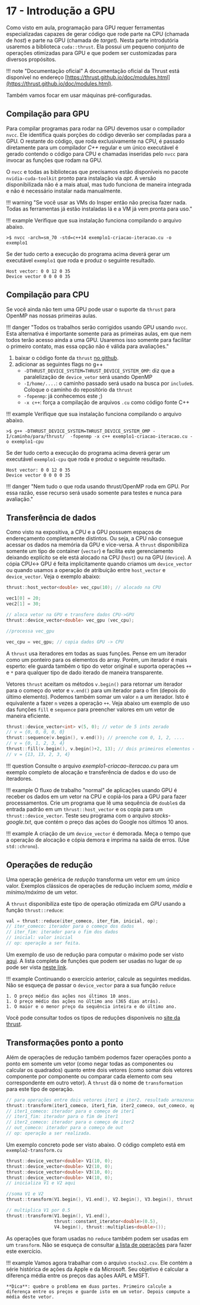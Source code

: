 # 17 - Introdução a GPU

Como visto em aula, programação para GPU requer ferramentas especializadas capazes de gerar código que rode parte na CPU (chamada de *host*) e parte na GPU (chamada de *target*). Nesta parte introdutória usaremos a biblioteca `cuda::thrust`. Ela possui um pequeno conjunto de operações otimizadas para GPU e que podem ser customizadas para diversos propósitos.

!!! note "Documentação oficial"
    A documentação oficial da Thrust está disponível no endereço [https://thrust.github.io/doc/modules.html](https://thrust.github.io/doc/modules.html).

Também vamos focar em usar máquinas pré-configuradas.

## Compilação para GPU

Para compilar programas para rodar na GPU devemos usar o compilador `nvcc`. Ele identifica quais porções do código deverão ser compiladas para a GPU. O restante do código, que roda exclusivamente na CPU, é passado diretamente para um compilador *C++* regular e um único executável é gerado contendo o código para CPU e chamadas inseridas pelo `nvcc` para invocar as funções que rodam na GPU.

O `nvcc` e todas as bibliotecas que precisamos estão disponíveis no pacote `nvidia-cuda-toolkit` pronto para instalação via *apt*. A versão disponibilizada não é a mais atual, mas tudo funciona de maneira integrada e não é necessário instalar nada manualmente.

!!! warning "Se você usar as VMs do Insper então não precisa fazer nada. Todas as ferramentas já estão instaladas lá e a VM já vem pronta para uso."

!!! example
    Verifique que sua instalação funciona compilando o arquivo abaixo.

    >$ nvcc -arch=sm_70 -std=c++14 exemplo1-criacao-iteracao.cu -o exemplo1

Se der tudo certo a execução do programa acima deverá gerar um executável `exemplo1` que roda e produz o seguinte resultado.

```
Host vector: 0 0 12 0 35
Device vector 0 0 0 0 35
```

## Compilação para CPU

Se você ainda não tem uma GPU pode usar o suporte da `thrust` para OpenMP nas nossas primeiras aulas.

!!! danger "Todos os trabalhos serão corrigidos usando GPU usando `nvcc`. Esta alternativa é importante somente para as primeiras aulas, em que nem todos terão acesso ainda a uma GPU. Usaremos isso somente para facilitar o primeiro contato, mas essa opção não é válida para avaliações."

1. baixar o código fonte da `thrust` [no github](https://github.com/NVIDIA/thrust).
2. adicionar as seguintes flags no g++
    * `-DTHRUST_DEVICE_SYSTEM=THRUST_DEVICE_SYSTEM_OMP`: diz que a paralelização de `device_vetor` será usando OpenMP
    * `-I/home/....`: o caminho passado será usado na busca por `include`s. Coloque o caminho do repositório da `thrust`
    * `-fopenmp`: já conhecemos este ;)
    * `-x c++`: força a compilação de arquivos `.cu` como código fonte C++

!!! example
    Verifique que sua instalação funciona compilando o arquivo abaixo.

    >$ g++ -DTHRUST_DEVICE_SYSTEM=THRUST_DEVICE_SYSTEM_OMP -I/caminho/para/thrust/  -fopenmp -x c++ exemplo1-criacao-iteracao.cu -o exemplo1-cpu

Se der tudo certo a execução do programa acima deverá gerar um executável `exemplo1-cpu` que roda e produz o seguinte resultado.

```
Host vector: 0 0 12 0 35
Device vector 0 0 0 0 35
```

!!! danger "Nem tudo o que roda usando thrust/OpenMP roda em GPU. Por essa razão, esse recurso será usado somente para testes e nunca para avaliação."

## Transferência de dados

Como visto na expositiva, a CPU e a GPU possuem espaços de endereçamento completamente distintos. Ou seja, a CPU não consegue acessar os dados na memória da GPU e vice-versa. A `thrust` disponibiliza somente um tipo de container (`vector`) e facilita este gerenciamento deixando explícito se ele está alocado na CPU (`host`) ou na GPU (`device`).  A cópia CPU$\leftrightarrow$ GPU é feita implicitamente quando criamos um `device_vector` ou quando usamos a operação de atribuição entre `host_vector` e `device_vector`. Veja o exemplo abaixo:

```cpp
thrust::host_vector<double> vec_cpu(10); // alocado na CPU

vec1[0] = 20;
vec2[1] = 30;

// aloca vetor na GPU e transfere dados CPU->GPU
thrust::device_vector<double> vec_gpu (vec_cpu);

//processa vec_gpu

vec_cpu = vec_gpu; // copia dados GPU -> CPU
```

A `thrust` usa iteradores em todas as suas funções. Pense em um iterador como um ponteiro para os elementos do array. Porém, um iterador é mais esperto: ele guarda também o tipo do vetor original e suporta operações `++` e `*` para qualquer tipo de dado iterado de maneira transparente.

Vetores `thrust` aceitam os métodos `v.begin()` para retornar um iterador para o começo do vetor e `v.end()` para um iterador para o fim (depois do último elemento). Podemos também somar um valor `n` a um iterador. Isto é equivalente a fazer `n` vezes a operação `++`.  Veja abaixo um exemplo de uso das funções `fill` e `sequence` para preencher valores em um vetor de maneira eficiente.

```cpp
thrust::device_vector<int> v(5, 0); // vetor de 5 ints zerado
// v = {0, 0, 0, 0, 0}
thrust::sequence(v.begin(), v.end()); // preenche com 0, 1, 2, ....
// v = {0, 1, 2, 3, 4}
thrust::fill(v.begin(), v.begin()+2, 13); // dois primeiros elementos = 13
// v = {13, 13, 2, 3, 4}
```

!!! question
    Consulte o arquivo *exemplo1-criacao-iteracao.cu* para um exemplo completo de alocação e transferência de dados e do uso de iteradores.

!!! example
    O fluxo de trabalho "normal" de aplicações usando GPU é receber os dados em um vetor na CPU e copiá-los para a GPU para fazer processamentos. Crie um programa que lê uma sequência de `double`s da entrada padrão em um `thrust::host_vector` e os copia para um `thrust::device_vector`. Teste seu programa com o arquivo *stocks-google.txt*, que contém o preço das ações do Google nos últimos 10 anos.

!!! example
    A criação de um `device_vector` é demorada. Meça o tempo que a operação de alocação e cópia demora e imprima na saída de erros. (Use `std::chrono`).

## Operações de redução

Uma operação genérica de *redução* transforma um vetor em um único valor. Exemplos clássicos de operações de redução incluem *soma*, *média* e *mínimo/máximo* de um vetor.

A `thrust` disponibiliza este tipo de operação otimizada em *GPU* usando a função `thrust::reduce`:

```cpp
val = thrust::reduce(iter_comeco, iter_fim, inicial, op);
// iter_comeco: iterador para o começo dos dados
// iter_fim: iterador para o fim dos dados
// inicial: valor inicial
// op: operação a ser feita.
```

Um exemplo de uso de redução para computar o máximo pode ser visto [aqui](http://thrust.github.io/doc/group__reductions_ga5e9cef4919927834bec50fc4829f6e6b.html#ga5e9cef4919927834bec50fc4829f6e6b). A lista completa de funções que podem ser usadas no lugar de `op` pode ser vista [neste link](http://thrust.github.io/doc/group__predefined__function__objects.html).

!!! example
    Continuando o exercício anterior, calcule as seguintes medidas. Não se esqueça de passar o `device_vector` para a sua função `reduce`

    1. O preço médio das ações nos últimos 10 anos.
    1. O preço médio das ações no último ano (365 dias atrás).
    1. O maior e o menor preço da sequência inteira e do último ano.

Você pode consultar todos os tipos de reduções disponíveis no [site da thrust](https://thrust.github.io/doc/group__reductions.html).


## Transformações ponto a ponto

Além de operações de redução também podemos fazer operações ponto a ponto em somente um vetor (como negar todas as componentes ou calcular os quadrados) quanto entre dois vetores (como somar dois vetores componente por componente ou comparar cada elemento com seu correspondente em outro vetor). A `thrust` dá o nome de `transformation` para este tipo de operação.

```cpp
// para operações entre dois vetores iter1 e iter2. resultado armazenado em out
thrust::transform(iter1_comeco, iter1_fim, iter2_comeco, out_comeco, op);
// iter1_comeco: iterador para o começo de iter1
// iter1_fim: iterador para o fim de iter1
// iter2_comeco: iterador para o começo de iter2
// out_comeco: iterador para o começo de out
// op: operação a ser realizada.
```

Um exemplo concreto pode ser visto abaixo. O código completo está em `exemplo2-transform.cu`

```cpp
thrust::device_vector<double> V1(10, 0);
thrust::device_vector<double> V2(10, 0);
thrust::device_vector<double> V3(10, 0);
thrust::device_vector<double> V4(10, 0);
// inicializa V1 e V2 aqui

//soma V1 e V2
thrust::transform(V1.begin(), V1.end(), V2.begin(), V3.begin(), thrust::plus<double>());

// multiplica V1 por 0.5
thrust::transform(V1.begin(), V1.end(),
                  thrust::constant_iterator<double>(0.5),
                  V4.begin(), thrust::multiplies<double>());
```

As operações que foram usadas no `reduce` também podem ser usadas em um `transform`. Não se esqueça de consultar [a lista de operações](http://thrust.github.io/doc/group__predefined__function__objects.html) para fazer este exercício.

!!! example
    Vamos agora trabalhar com o arquivo `stocks2.csv`. Ele contém a série histórica de ações da Apple e da Microsoft. Seu objetivo é calcular a diferença média entre os preços das ações AAPL e MSFT.

    **Dica**: quebre o problema em duas partes. Primeiro calcule a diferença entre os preços e guarde isto em um vetor. Depois compute a média deste vetor.

